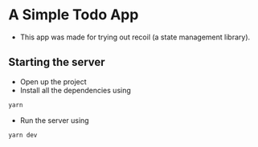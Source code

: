 # A Simple Todo App

- This app was made for trying out recoil (a state management library).

## Starting the server

- Open up the project
- Install all the dependencies using

```sh
yarn
```

- Run the server using

```sh
yarn dev
```

